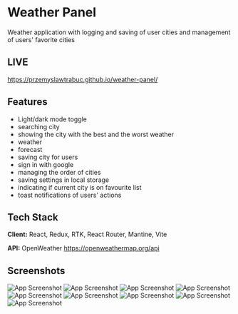 
# Weather Panel

Weather application with logging and saving of user cities and management of users' favorite cities


## LIVE 
https://przemyslawtrabuc.github.io/weather-panel/
## Features

- Light/dark mode toggle
- searching city
- showing the city with the best and the worst weather
- weather
- forecast
- saving city for users
- sign in with google
- managing the order of cities
- saving settings in local storage
- indicating if current city is on favourite list
- toast notifications of users' actions


## Tech Stack

**Client:** React, Redux, RTK, React Router, Mantine, Vite

**API:** OpenWeather https://openweathermap.org/api


## Screenshots

![App Screenshot](S1.png)
![App Screenshot](S2.png)
![App Screenshot](S3.png)
![App Screenshot](S4.png)
![App Screenshot](S5.png)
![App Screenshot](S6.png)
![App Screenshot](S7.png)
![App Screenshot](S8.png)
![App Screenshot](S9.png)

